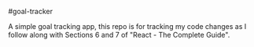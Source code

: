#goal-tracker

A simple goal tracking app, this repo is for tracking my code changes as I follow along with Sections 6 and 7 of "React - The Complete Guide".